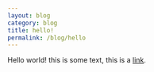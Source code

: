 ```yaml
---
layout: blog
category: blog
title: hello!
permalink: /blog/hello
---
```


Hello world! this is some text, this is a [link](blergh).